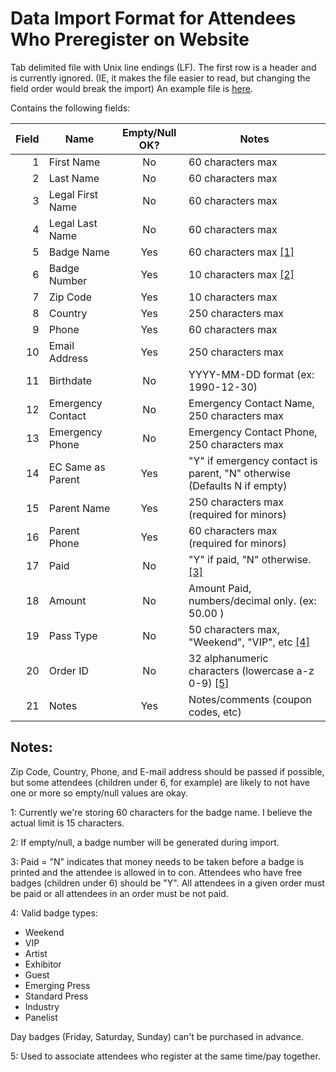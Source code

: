 Data Import Format for Attendees Who Preregister on Website
===========================================================

 Tab delimited file with Unix line endings (LF). The first row is a header and is
 currently ignored. (IE, it makes the file easier to read, but changing the field order
 would break the import)
 An example file is [here](PreRegDataImportExample.tsv).
 
 
 Contains the following fields:

| Field | Name              | Empty/Null OK? | Notes                                                                   |
| ----: | ----------------- | :------------: | ----------------------------------------------------------------------- |
|   1   | First Name        | No             | 60 characters max                                                       |
|   2   | Last Name         | No             | 60 characters max                                                       |
|   3   | Legal First Name  | No             | 60 characters max                                                       |
|   4   | Legal Last Name   | No             | 60 characters max                                                       |
|   5   | Badge Name        | Yes            | 60 characters max [[1]](#1)                                             |
|   6   | Badge Number      | Yes            | 10 characters max [[2]](#2)                                             |
|   7   | Zip Code          | Yes            | 10 characters max                                                       |
|   8   | Country           | Yes            | 250 characters max                                                      |
|   9   | Phone             | Yes            | 60 characters max                                                       |
|  10   | Email Address     | Yes            | 250 characters max                                                      |
|  11   | Birthdate         | No             | YYYY-MM-DD format (ex: 1990-12-30)                                      |
|  12   | Emergency Contact | No             | Emergency Contact Name, 250 characters max                              |
|  13   | Emergency Phone   | No             | Emergency Contact Phone, 250 characters max                             |
|  14   | EC Same as Parent | Yes            | "Y" if emergency contact is parent, "N" otherwise (Defaults N if empty) |
|  15   | Parent Name       | Yes            | 250 characters max (required for minors)                                |
|  16   | Parent Phone      | Yes            | 60 characters max (required for minors)                                 |
|  17   | Paid              | No             | "Y" if paid, "N" otherwise. [[3]](#3)                                   |
|  18   | Amount            | No             | Amount Paid, numbers/decimal only. (ex: 50.00 )                         |
|  19   | Pass Type         | No             | 50 characters max, "Weekend", "VIP", etc [[4]](#4)                      |
|  20   | Order ID          | No             | 32 alphanumeric characters (lowercase a-z 0-9) [[5]](#5)                |
|  21   | Notes             | Yes            | Notes/comments (coupon codes, etc)                                      | 
 
 
Notes:
------
Zip Code, Country, Phone, and E-mail address should be passed if possible, but some attendees (children under 6,
for example) are likely to not have one or more so empty/null values are okay.

<a name="1"></a>1: Currently we're storing 60 characters for the badge name. I believe the actual limit
is 15 characters.

<a name="2"></a>2: If empty/null, a badge number will be generated during import.

<a name="3"></a>3: Paid = "N" indicates that money needs to be taken before a badge is printed and the attendee
is allowed in to con. Attendees who have free badges (children under 6) should be "Y". All attendees in a given 
order must be paid or all attendees in an order must be not paid.

<a name="4"></a>4: Valid badge types: 

- Weekend
- VIP
- Artist
- Exhibitor
- Guest
- Emerging Press
- Standard Press
- Industry
- Panelist

Day badges (Friday, Saturday, Sunday) can't be purchased in advance.

<a name="5"></a>5: Used to associate attendees who register at the same time/pay together.